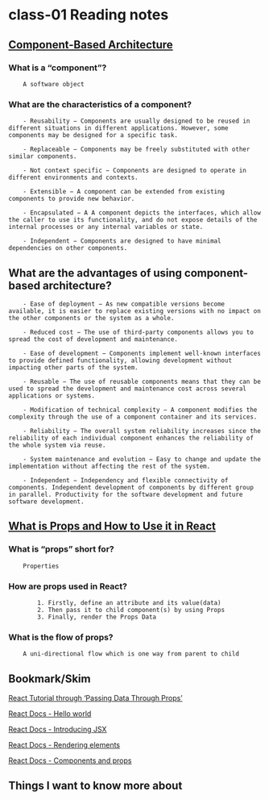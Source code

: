 # class-01 Reading notes

## [Component-Based Architecture](https://www.tutorialspoint.com/software_architecture_design/component_based_architecture.htm)

### What is a “component”?

        A software object

### What are the characteristics of a component?

        - Reusability − Components are usually designed to be reused in different situations in different applications. However, some components may be designed for a specific task.

        - Replaceable − Components may be freely substituted with other similar components.

        - Not context specific − Components are designed to operate in different environments and contexts.

        - Extensible − A component can be extended from existing components to provide new behavior.

        - Encapsulated − A A component depicts the interfaces, which allow the caller to use its functionality, and do not expose details of the internal processes or any internal variables or state.

        - Independent − Components are designed to have minimal dependencies on other components.

## What are the advantages of using component-based architecture?

        - Ease of deployment − As new compatible versions become available, it is easier to replace existing versions with no impact on the other components or the system as a whole.

        - Reduced cost − The use of third-party components allows you to spread the cost of development and maintenance.

        - Ease of development − Components implement well-known interfaces to provide defined functionality, allowing development without impacting other parts of the system.

        - Reusable − The use of reusable components means that they can be used to spread the development and maintenance cost across several applications or systems.

        - Modification of technical complexity − A component modifies the complexity through the use of a component container and its services.

        - Reliability − The overall system reliability increases since the reliability of each individual component enhances the reliability of the whole system via reuse.

        - System maintenance and evolution − Easy to change and update the implementation without affecting the rest of the system.

        - Independent − Independency and flexible connectivity of components. Independent development of components by different group in parallel. Productivity for the software development and future software development.

## [What is Props and How to Use it in React](https://itnext.io/what-is-props-and-how-to-use-it-in-react-da307f500da0#:~:text=%E2%80%9CProps%E2%80%9D%20is%20a%20special%20keyword,way%20from%20parent%20to%20child)

### What is “props” short for?

        Properties

### How are props used in React?

            1. Firstly, define an attribute and its value(data)
            2. Then pass it to child component(s) by using Props
            3. Finally, render the Props Data

### What is the flow of props?

        A uni-directional flow which is one way from parent to child

## Bookmark/Skim

[React Tutorial through ‘Passing Data Through Props’](https://reactjs.org/tutorial/tutorial.html)

[React Docs - Hello world](https://reactjs.org/docs/hello-world.html)

[React Docs - Introducing JSX](https://reactjs.org/docs/introducing-jsx.html)

[React Docs - Rendering elements](https://reactjs.org/docs/rendering-elements.html)

[React Docs - Components and props](https://reactjs.org/docs/components-and-props.html)

## Things I want to know more about

